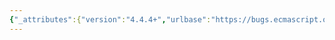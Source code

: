 ```yaml
---
{"_attributes":{"version":"4.4.4+","urlbase":"https://bugs.ecmascript.org/","maintainer":"dherman@mozilla.com"},"bug":{"bug_id":3760,"creation_ts":"2015-02-05 13:22:00 -0800","short_desc":"8.1.1.4 Global Environment Records: \"value\" -> \"result value\"","delta_ts":"2015-02-12 12:17:44 -0800","product":"Draft for 6th Edition","component":"editorial issue","version":"Rev 32: February 2, 2015 Draft","rep_platform":"All","op_sys":"All","bug_status":"RESOLVED","resolution":"FIXED","priority":"Normal","bug_severity":"normal","everconfirmed":true,"reporter":{"uid":"andrebargull","name":"André Bargull"},"assigned_to":{"uid":"allen","name":"Allen Wirfs-Brock"},"long_desc":[{"commentid":12130,"comment_count":0,"who":{"uid":"andrebargull","name":"André Bargull"},"bug_when":"2015-02-05 13:22:56 -0800","thetext":"8.1.1.4 Global Environment Records\n\nIntro text:\n\n> This global object is also the value of the global environment record’s GetThisBinding concrete method.\n\nMaybe \"result value\" instead of \"value\" ?"},{"commentid":12166,"comment_count":1,"who":{"uid":"allen","name":"Allen Wirfs-Brock"},"bug_when":"2015-02-05 15:39:51 -0800","thetext":"fixed in rev33 editor's draft"},{"commentid":12483,"comment_count":2,"who":{"uid":"allen","name":"Allen Wirfs-Brock"},"bug_when":"2015-02-12 12:17:44 -0800","thetext":"fixed in rev33"}]}}
---
```

